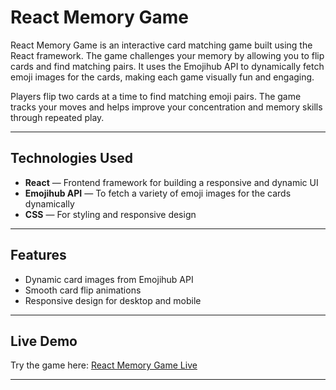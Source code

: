 # React Memory Game

React Memory Game is an interactive card matching game built using the React framework. The game challenges your memory by allowing you to flip cards and find matching pairs. It uses the Emojihub API to dynamically fetch emoji images for the cards, making each game visually fun and engaging.

Players flip two cards at a time to find matching emoji pairs. The game tracks your moves and helps improve your concentration and memory skills through repeated play.

---

## Technologies Used

- **React** — Frontend framework for building a responsive and dynamic UI
- **Emojihub API** — To fetch a variety of emoji images for the cards dynamically
- **CSS** — For styling and responsive design

---

## Features

- Dynamic card images from Emojihub API
- Smooth card flip animations
- Responsive design for desktop and mobile

---

## Live Demo
Try the game here: [React Memory Game Live](https://memory-game-five-olive.vercel.app/)

---
